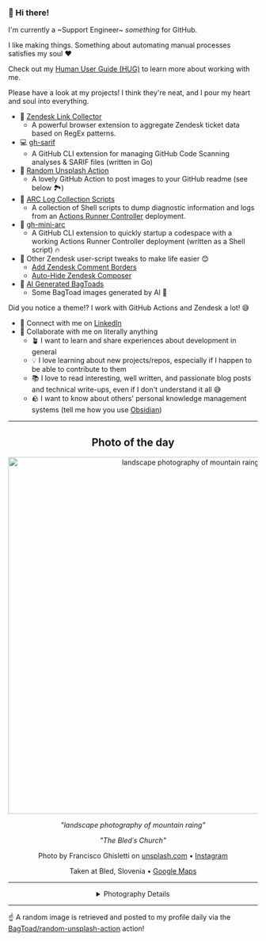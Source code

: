 ### 👋 Hi there!

I'm currently a ~Support Engineer~ _something_ for GitHub.

I like making things. Something about automating manual processes satisfies my soul ❤️

Check out my [Human User Guide (HUG)](https://gist.github.com/BagToad/a28f06f1c46e6e5d419b98921e835f40) to learn more about working with me.

Please have a look at my projects! I think they're neat, and I pour my heart and soul into everything.

- 🔗 [Zendesk Link Collector](https://github.com/BagToad/Zendesk-Link-Collector) 
  - A powerful browser extension to aggregate Zendesk ticket data based on RegEx patterns.
- 💻 [gh-sarif](https://github.com/BagToad/gh-sarif)
  - A GitHub CLI extension for managing GitHub Code Scanning analyses & SARIF files (written in Go)
- 🌊 [Random Unsplash Action](https://github.com/BagToad/random-unsplash-action)
  - A lovely GitHub Action to post images to your GitHub readme (see below 🏞️)
- 🏃 [ARC Log Collection Scripts](https://github.com/BagToad/arc-log-collection-scripts)
  - A collection of Shell scripts to dump diagnostic information and logs from an [Actions Runner Controller](https://github.com/actions/actions-runner-controller) deployment.
- 🏃 [gh-mini-arc](https://github.com/BagToad/gh-mini-arc)
  - A GitHub CLI extension to quickly startup a codespace with a working Actions Runner Controller deployment (written as a Shell script) 🔥
- 🧘 Other Zendesk user-script tweaks to make life easier 😊
  - [Add Zendesk Comment Borders](https://github.com/BagToad/add-zendesk-comment-borders)
  - [Auto-Hide Zendesk Composer](https://github.com/BagToad/Auto-Hide-Zendesk-Composer)
- 🐸 [AI Generated BagToads](https://github.com/BagToad/bagtoads)
  - Some BagToad images generated by AI 🐸

Did you notice a theme!? I work with GitHub Actions and Zendesk a lot! 😅

- 🔗 Connect with me on [LinkedIn](https://www.linkedin.com/in/kynan-ware/)
- 🤝 Collaborate with me on literally anything
  - 🪴 I want to learn and share experiences about development in general
  - 💡 I love learning about new projects/repos, especially if I happen to be able to contribute to them
  - 📚 I love to read interesting, well written, and passionate blog posts and technical write-ups, even if I don't understand it all 😅
  - 🪨 I want to know about others' personal knowledge management systems (tell me how you use [Obsidian](https://obsidian.md/))
 
----
<div align="center">

## Photo of the day
  
  <a href="https://unsplash.com/photos/landscape-photography-of-mountain-raing-CfMEecyNtHc"><img width="720" src="https://images.unsplash.com/photo-1529198792282-ca6752042aa2?crop=entropy&cs=tinysrgb&fit=max&fm=jpg&ixid=M3w1NTI0NDl8MHwxfHJhbmRvbXx8fHx8fHx8fDE3NDY1OTc2MjB8&ixlib=rb-4.1.0&q=80&w=1080" alt="landscape photography of mountain raing"></a>
  
  <em>"landscape photography of mountain raing"</em>
  
  <em>"The Bled´s Church"</em>

  Photo by Francisco Ghisletti on [unsplash.com](https://unsplash.com/) • [Instagram](https://instagram.com/travellingtank)
  
  Taken at Bled, Slovenia • [Google Maps](https://www.google.com/maps/search/?api=1&query=46.3683266,14.1145798)
  
  ---
  
<details>
<summary>Photography Details</summary>
  
| Parameter     | Value |
| ------------- | ----- |
| Camera Model  | SM-G900V |
| Exposure Time | 1/1912 |
| Aperture      | 2.2 |
| Focal Length  | 4.8 |
| ISO           | 40 |
| Location      | Bled, Slovenia (Slovenia) |
| Coordinates   | Latitude 46.3683266, Longitude 14.1145798 |

### Map

```geojson
        {
            "type": "FeatureCollection",
            "features": [
                {
                    "type": "Feature",
                    "properties": {},
                    "geometry": {
                        "coordinates": [
                            14.1145798,
                            46.3683266
                        ],
                        "type": "Point"
                    },
                    "id": 1
                },
                {
                    "type": "Feature",
                    "properties": {},
                    "geometry": {
                        "coordinates": [
                            [
                                14.4145798,
                                46.6683266
                            ],
                            [
                                14.4145798,
                                46.068326600000006
                            ],
                            [
                                13.814579799999999,
                                46.068326600000006
                            ],
                            [
                                13.814579799999999,
                                46.6683266
                            ],
                            [
                                14.4145798,
                                46.6683266
                            ]
                        ],
                        "type": "LineString"
                    }
                }
            ]
        }
```

</details>

</div>

----

☝️ A random image is retrieved and posted to my profile daily via the [BagToad/random-unsplash-action](https://github.com/BagToad/random-unsplash-action) action!
